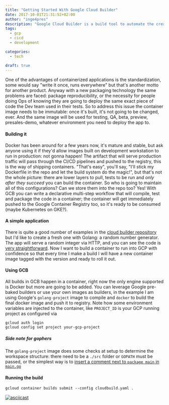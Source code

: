 ```yaml
---
title: "Getting Started With Google Cloud Builder"
date: 2017-10-01T21:31:52+02:00
author: "inge4pres"
description: "Google Cloud Builder is a build tool to automate the creation of containerized applications"
tags:
  - gcp
  - cicd
  - development

categories:
  - tech

draft: true
---
```


One of the advantages of containerized applications is the standardization, some would say "write it once, runs everywhere" but that's another motto for another product. Anyway with a new packaging technology the same problems are faced: package reproducibility, or the necessity for people doing Ops of knowing they are going to deploy the same exact piece of code the Dev team used in their tests. So to address this issue the container image needs to be immutable: once it's built, it's not going to be changed, ever. And the same image will be used for testing, QA, beta, preview, presales-demo, whatever environment you need to deploy the app to.

#### Building it
Docker has been around for a few years now, it's mature and stable, but ask anyone using it if they'd allow images built on development workstation to run in production: not gonna happen! The artifact that will serve production traffic will pass through the CI/CD pipelines and pushed to the registry, this is the way of shipping containers. "That's easy", you'll say, "I'll stick my Dockerfile in the repo and let the build system do the magic!", but that's not the whole picture: there are lower layers to pull, tests to be run and _only after they succeed_ you can build the container. So who is going to maintain all of this configurations? Can we store them into the repo too? Yes! With GCB you can write a declarative multi-step workflow that will compile, test and package the code in a container; the container will get immediately pushed to the Google Container Registry too, so it's ready to be consumed (maybe Kubernetes on GKE?).

#### A simple application
There is quite a good number of examples in the [cloud builder repository](https://github.com/GoogleCloudPlatform/cloud-builders "GCB on Github") but I'd like to create a fresh one with Golang: a random number generator. The app will serve a random integer via HTTP, and you can see the code is [very straightforward](https;//github.com/inge4pres/blog/getting-started-with-google-cloud-builder/main.go).
Now I want to build a container to run into GCP with confidence so that every time I make a build I will have a new container image tagged with the version and ready to roll it out.

#### Using GCB
All builds in GCB happen in a container, right now the only engine supported is Docker but more are going to be added. You can leverage Google pre-baked builders or use your own images as builders, in the example I am using Google's `golang-project` image to compile and `docker` to build the final docker image and push it to registry. Note how some environment variables are injected to the container, like `PROJECT_ID` is your GCP running project as configured via
```
gcloud auth login
gcloud config set project your-gcp-project
```

##### _Side note for gophers_ #####
The `golang-project` image does some checks at setup to determine the workspace structure: there need to be a `./src` folder or `GOPATH` must be passed, or the simplest way is to [insert a comment next to `package main` in `main.go`](https://github.com/inge4pres/blog/blob/master/getting-started-with-google-cloud-builder/main.go#L1)

#### Running the build
```
gcloud container builds submit --config cloudbuild.yaml .
```
[![asciicast](https://asciinema.org/a/Mb9JnmiUvmKrtDtDhHyww56VZ.png)](https://asciinema.org/a/Mb9JnmiUvmKrtDtDhHyww56VZ)
